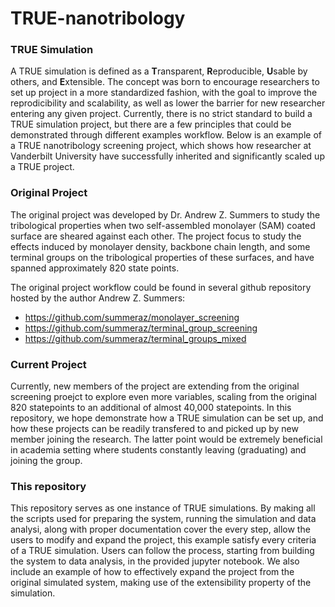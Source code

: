 # TRUE-nanotribology

### TRUE Simulation
A TRUE simulation is defined as a **T**ransparent, **R**eproducible, **U**sable by others, and **E**xtensible. The concept was born to encourage researchers to set up project in a more standardized fashion, with the goal to improve the reprodicibility and scalability, as well as lower the barrier for new researcher entering any given project. Currently, there is no strict standard to build a TRUE simulation project, but there are a few principles that could be demonstrated through different examples workflow. Below is an example of a TRUE nanotribology screening project, which shows how researcher at Vanderbilt University have successfully inherited and significantly scaled up a TRUE project. 

### Original Project
The original project was developed by Dr. Andrew Z. Summers to study the tribological properties when two self-assembled monolayer (SAM) coated surface are sheared against each other. The project focus to study the effects induced by monolayer density, backbone chain length, and some terminal groups on the tribological properties of these surfaces, and have spanned approximately 820 state points.

The original project workflow could be found in several github repository hosted by the author Andrew Z. Summers:
- https://github.com/summeraz/monolayer_screening
- https://github.com/summeraz/terminal_group_screening
- https://github.com/summeraz/terminal_groups_mixed

### Current Project
Currently, new members of the project are extending from the original screening proejct to explore even more variables, scaling from the original 820 statepoints to an additional of almost 40,000 statepoints. In this repository, we hope demonstrate how a TRUE simulation can be set up, and how these projects can be readily transfered to and picked up by new member joining the research. The latter point would be extremely beneficial in academia setting where students constantly leaving (graduating) and joining the group.

### This repository
This repository serves as one instance of TRUE simulations. By making all the scripts used for preparing the system, running the simulation and data analysi, along with proper documentation cover the every step, allow the users to modify and expand the project, this example satisfy every criteria of a TRUE simulation. Users can follow the process, starting from building the system to data analysis, in the provided jupyter notebook. We also include an example of how to effectively expand the project from the original simulated system, making use of the extensibility property of the simulation. 
